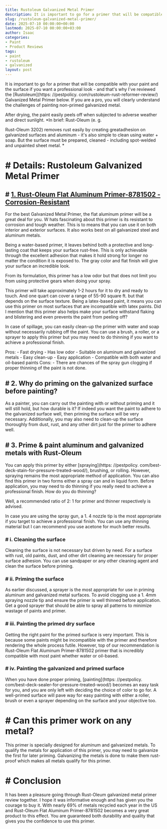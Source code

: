 ```yaml
---
title: Rustoleum Galvanized Metal Primer
description: It is important to go for a primer that will be compatible with your paint and the surface if you want a professional look - and that's why I've reviewed the...
slug: /rustoleum-galvanized-metal-primer/
date: 2025-07-10 00:00:00+00:00
lastmod: 2025-07-10 00:00:00+03:00
author: Isaac
categories:
- Paint
- Product Reviews
tags:
- paint
- rustoleum
- galvanized
layout: post
---
```


It is important to go for a primer that will be compatible with your paint and the surface if you want a professional look - and that's why I've reviewed the [Rustoleum](https: //pestpolicy. com/rustoleum-rust-reformer-review/) Galvanized Metal Primer below. If you are a pro, you will clearly understand the challenges of painting non-primed galvanized metal.

After drying, the paint easily peels off when subjected to adverse weather and direct sunlight. *In brief: Rust-Oleum (e. g.

Rust-Oleum 3202) removes rust easily by creating greatadhesion on galvanized surfaces and aluminum - it's also simple to clean using water + soap. But the surface must be prepared, cleaned - including spot-welded and unpainted sheet metal. *

# # Details: Rustoleum Galvanized Metal Primer

## # [1. Rust-Oleum Flat Aluminum Primer-8781502 - Corrosion-Resistant](https://www.amazon.com/dp/B000C018C2/?tag=p-policy-20)

For the best Galvanized Metal Primer, the flat aluminum primer will be a great deal for you. W hats fascinating about this primer is its resistant to corrosion and tough weather. This is to means that you can use it on both interior and exterior surfaces. It also works best on all galvanized steel and aluminum metals.

Being a water-based primer, it leaves behind both a protective and long-lasting coat that keeps your surface rust-free. This is only achievable through the excellent adhesion that makes it hold strong for longer no matter the condition it is exposed to. The gray color and flat finish will give your surface an incredible look.

From its formulation, this primer has a low odor but that does not limit you from using protective gears when doing your spray.

This primer will take approximately 1-2 hours for it to dry and ready to touch. And one quart can cover a range of 55-90 square ft. but that depends on the surface texture. Being a latex-based paint, it means you can use this primer on most surfaces that are incompatible with latex paints. Did I mention that this primer also helps make your surface withstand flaking and blistering and even prevents the paint from peeling off?

In case of spillage, you can easily clean-up the primer with water and soap without necessarily rubbing off the paint. You can use a brush, a roller, or a sprayer to apply this primer but you may need to do thinning if you want to achieve a professional finish.

Pros: - Fast drying - Has low odor - Suitable on aluminum and galvanized metals - Easy clean-up - Easy application - Compatible with both water and oil-based paints Cons: - There are chances of the spray gun clogging if proper thinning of the paint is not done.

## # 2. Why do priming on the galvanized surface before painting?

As a painter, you can carry out the painting with or without priming and it will still hold, but how durable is it? If indeed you want the paint to adhere to the galvanized surface well, then priming the surface will be very necessary. Additionally, you may also need to clean-up the surface thoroughly from dust, rust, and any other dirt just for the primer to adhere well.

## # 3. Prime & paint aluminum and galvanized metals with Rust-Oleum

You can apply this primer by either [spraying](https: //pestpolicy. com/best-deck-stain-for-pressure-treated-wood/), brushing, or rolling. However, spraying remains the most appropriate method of application. You can also find this primer in two forms either a spray can and in liquid form. Before application, you may need to do thinning if you really need to achieve a professional finish. How do you do thinning?

Well, a recommended ratio of 2: 1 for primer and thinner respectively is advised.

In case you are using the spray gun, a 1. 4 nozzle tip is the most appropriate if you target to achieve a professional finish. You can use any thinning material but I can recommend you use acetone for much better results.

### # i. Cleaning the surface

Cleaning the surface is not necessary but driven by need. For a surface with rust, old paints, dust, and other dirt cleaning are necessary for proper surface adhesion. You can use sandpaper or any other cleaning agent and clean the surface before priming.

### # ii. Priming the surface

As earlier discussed, a sprayer is the most appropriate for use in priming aluminum and galvanized metal surfaces. To avoid clogging use a 1. 4mm spraying nozzle tip and ensure the primer is well thinned before application. Get a good sprayer that should be able to spray all patterns to minimize wastage of paints and primer.

### # iii. Painting the primed dry surface

Getting the right paint for the primed surface is very important. This is because some paints might be incompatible with the primer and therefore rendering the whole process futile. However, top of our recommendation is Rust-Oleum Flat Aluminum Primer-8781502 primer that is incredibly compatible with most paint whether water or oil-based.

### # iv. Painting the galvanized and primed surface

When you have done proper priming, [painting](https: //pestpolicy. com/best-deck-sealer-for-pressure-treated-wood/) becomes an easy task for you, and you are only left with deciding the choice of color to go for. A well-primed surface will pave way for easy painting with either a roller, brush or even a sprayer depending on the surface and your objective too.

# # Can this primer work on any metal?

This primer is specially designed for aluminum and galvanized metals. To qualify the metals for application of this primer, you may need to galvanize the first for later priming. Galvanizing the metals is done to make them rust-proof which makes all metals qualify for this primer.

# # Conclusion

It has been a pleasure going through Rust-Oleum galvanized metal primer review together. I hope it was informative enough and has given you the courage to buy it. With nearly 69% of metals recycled each year in the US and Rust-Oleum Flat Aluminum Primer-8781502 becomes a very great product to this effect. You are guaranteed both durability and quality that gives you the confidence to use this primer.
